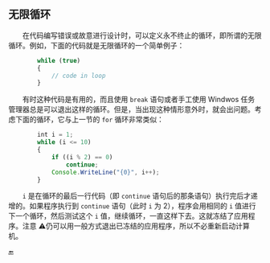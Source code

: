 ## 无限循环

&emsp;&emsp;在代码编写错误或故意进行设计时，可以定义永不终止的循环，即所谓的无限循环。例如，下面的代码就是无限循环的一个简单例子：

```javascript
        while (true)
        {
            // code in loop
        }
```
&emsp;&emsp;有时这种代码是有用的，而且使用 `break` 语句或者手工使用 Windwos 任务管理器总是可以退出这样的循环。但是，当出现这种情形意外时，就会出问题。考虑下面的循环，它与上一节的 `for` 循环非常类似： 

```javascript
        int i = 1;
        while (i <= 10)
        {
            if ((i % 2) == 0)
                continue;
            Console.WriteLine("{0}", i++);
        }
```

&emsp;&emsp;`i` 是在循环的最后一行代码（即 `continue` 语句后的那条语句）执行完后才递增的。如果程序执行到 `continue` 语句（此时 `i` 为 2），程序会用相同的 `i` 值进行下一个循环，然后测试这个 `i` 值，继续循环，一直这样下去。这就冻结了应用程序。注意 ⚠️仍可以用一般方式退出已冻结的应用程序，所以不必重新启动计算机。








🔚
